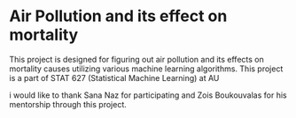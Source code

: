 # Air Pollution and its effect on mortality
This project is designed for figuring out air pollution and its effects on mortality causes utilizing various machine learning algorithms. This project is a part of STAT 627 (Statistical Machine Learning) at AU

i would like to thank Sana Naz for participating and Zois Boukouvalas for his mentorship through this project. 

